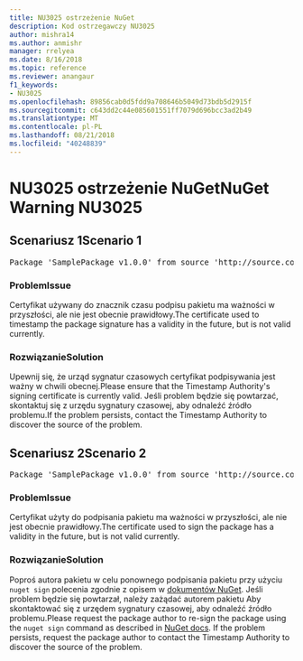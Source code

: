 ```yaml
---
title: NU3025 ostrzeżenie NuGet
description: Kod ostrzegawczy NU3025
author: mishra14
ms.author: anmishr
manager: rrelyea
ms.date: 8/16/2018
ms.topic: reference
ms.reviewer: anangaur
f1_keywords:
- NU3025
ms.openlocfilehash: 89856cab0d5fdd9a708646b5049d73bdb5d2915f
ms.sourcegitcommit: c643dd2c44e085601551ff7079d696bcc3ad2b49
ms.translationtype: MT
ms.contentlocale: pl-PL
ms.lasthandoff: 08/21/2018
ms.locfileid: "40248839"
---
```

# <a name="nuget-warning-nu3025"></a><span data-ttu-id="a7022-103">NU3025 ostrzeżenie NuGet</span><span class="sxs-lookup"><span data-stu-id="a7022-103">NuGet Warning NU3025</span></span>

## <a name="scenario-1"></a><span data-ttu-id="a7022-104">Scenariusz 1</span><span class="sxs-lookup"><span data-stu-id="a7022-104">Scenario 1</span></span>

<pre>Package 'SamplePackage v1.0.0' from source 'http://source.com/index.json': The timestamp signing certificate is not yet valid.</pre>

### <a name="issue"></a><span data-ttu-id="a7022-105">Problem</span><span class="sxs-lookup"><span data-stu-id="a7022-105">Issue</span></span>

<span data-ttu-id="a7022-106">Certyfikat używany do znacznik czasu podpisu pakietu ma ważności w przyszłości, ale nie jest obecnie prawidłowy.</span><span class="sxs-lookup"><span data-stu-id="a7022-106">The certificate used to timestamp the package signature has a validity in the future, but is not valid currently.</span></span>


### <a name="solution"></a><span data-ttu-id="a7022-107">Rozwiązanie</span><span class="sxs-lookup"><span data-stu-id="a7022-107">Solution</span></span>

<span data-ttu-id="a7022-108">Upewnij się, że urząd sygnatur czasowych certyfikat podpisywania jest ważny w chwili obecnej.</span><span class="sxs-lookup"><span data-stu-id="a7022-108">Please ensure that the Timestamp Authority's signing certificate is currently valid.</span></span> <span data-ttu-id="a7022-109">Jeśli problem będzie się powtarzać, skontaktuj się z urzędu sygnatury czasowej, aby odnaleźć źródło problemu.</span><span class="sxs-lookup"><span data-stu-id="a7022-109">If the problem persists, contact the Timestamp Authority to discover the source of the problem.</span></span>



## <a name="scenario-2"></a><span data-ttu-id="a7022-110">Scenariusz 2</span><span class="sxs-lookup"><span data-stu-id="a7022-110">Scenario 2</span></span>

<pre>Package 'SamplePackage v1.0.0' from source 'http://source.com/index.json': The primary signature's timestamp signing certificate is not yet valid.</pre>

### <a name="issue"></a><span data-ttu-id="a7022-111">Problem</span><span class="sxs-lookup"><span data-stu-id="a7022-111">Issue</span></span>

<span data-ttu-id="a7022-112">Certyfikat użyty do podpisania pakietu ma ważności w przyszłości, ale nie jest obecnie prawidłowy.</span><span class="sxs-lookup"><span data-stu-id="a7022-112">The certificate used to sign the package has a validity in the future, but is not valid currently.</span></span>


### <a name="solution"></a><span data-ttu-id="a7022-113">Rozwiązanie</span><span class="sxs-lookup"><span data-stu-id="a7022-113">Solution</span></span>

<span data-ttu-id="a7022-114">Poproś autora pakietu w celu ponownego podpisania pakietu przy użyciu `nuget sign` polecenia zgodnie z opisem w [dokumentów NuGet](https://docs.microsoft.com/en-us/nuget/create-packages/sign-a-package). Jeśli problem będzie się powtarzał, należy zażądać autorem pakietu Aby skontaktować się z urzędem sygnatury czasowej, aby odnaleźć źródło problemu.</span><span class="sxs-lookup"><span data-stu-id="a7022-114">Please request the package author to re-sign the package using the `nuget sign` command as described in [NuGet docs](https://docs.microsoft.com/en-us/nuget/create-packages/sign-a-package). If the problem persists, request the package author to contact the Timestamp Authority to discover the source of the problem.</span></span>



